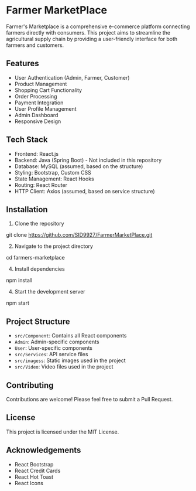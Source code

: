 # Farmer MarketPlace

Farmer's Marketplace is a comprehensive e-commerce platform connecting farmers directly with consumers. This project aims to streamline the agricultural supply chain by providing a user-friendly interface for both farmers and customers.

## Features

- User Authentication (Admin, Farmer, Customer)
- Product Management
- Shopping Cart Functionality
- Order Processing
- Payment Integration
- User Profile Management
- Admin Dashboard
- Responsive Design

## Tech Stack

- Frontend: React.js
- Backend: Java (Spring Boot) - Not included in this repository
- Database: MySQL (assumed, based on the structure)
- Styling: Bootstrap, Custom CSS
- State Management: React Hooks
- Routing: React Router
- HTTP Client: Axios (assumed, based on service structure)

## Installation

1. Clone the repository

git clone https://github.com/SID9927/FarmerMarketPlace.git

2. Navigate to the project directory
   
cd farmers-marketplace

4. Install dependencies

npm install

4. Start the development server

npm start


## Project Structure

- `src/Component`: Contains all React components
- `Admin`: Admin-specific components
- `User`: User-specific components
- `src/Services`: API service files
- `src/imagess`: Static images used in the project
- `src/Video`: Video files used in the project

## Contributing

Contributions are welcome! Please feel free to submit a Pull Request.

## License

This project is licensed under the MIT License.

## Acknowledgements

- React Bootstrap
- React Credit Cards
- React Hot Toast
- React Icons
